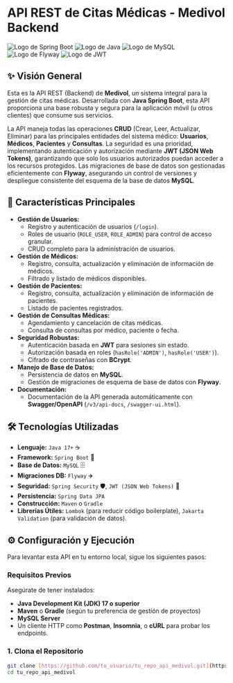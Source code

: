 # API REST de Citas Médicas - Medivol Backend

![Logo de Spring Boot](https://img.shields.io/badge/Spring_Boot-F2F4F9?style=for-the-badge&logo=spring-boot)
![Logo de Java](https://img.shields.io/badge/Java-ED8B00?style=for-the-badge&logo=openjdk&logoColor=white)
![Logo de MySQL](https://img.shields.io/badge/MySQL-00000F?style=for-the-badge&logo=mysql&logoColor=white)
![Logo de Flyway](https://img.shields.io/badge/Flyway-CC3333?style=for-the-badge&logo=flyway&logoColor=white)
![Logo de JWT](https://img.shields.io/badge/JWT-000000?style=for-the-badge&logo=json-web-tokens&logoColor=white)

## ✨ Visión General

Esta es la API REST (Backend) de **Medivol**, un sistema integral para la gestión de citas médicas. Desarrollada con **Java Spring Boot**, esta API proporciona una base robusta y segura para la aplicación móvil (u otros clientes) que consume sus servicios.

La API maneja todas las operaciones **CRUD** (Crear, Leer, Actualizar, Eliminar) para las principales entidades del sistema médico: **Usuarios**, **Médicos**, **Pacientes** y **Consultas**. La seguridad es una prioridad, implementando autenticación y autorización mediante **JWT (JSON Web Tokens)**, garantizando que solo los usuarios autorizados puedan acceder a los recursos protegidos. Las migraciones de base de datos son gestionadas eficientemente con **Flyway**, asegurando un control de versiones y despliegue consistente del esquema de la base de datos **MySQL**.

## 🚀 Características Principales

* **Gestión de Usuarios:**
    * Registro y autenticación de usuarios (`/login`).
    * Roles de usuario (`ROLE_USER`, `ROLE_ADMIN`) para control de acceso granular.
    * CRUD completo para la administración de usuarios.
* **Gestión de Médicos:**
    * Registro, consulta, actualización y eliminación de información de médicos.
    * Filtrado y listado de médicos disponibles.
* **Gestión de Pacientes:**
    * Registro, consulta, actualización y eliminación de información de pacientes.
    * Listado de pacientes registrados.
* **Gestión de Consultas Médicas:**
    * Agendamiento y cancelación de citas médicas.
    * Consulta de consultas por médico, paciente o fecha.
* **Seguridad Robustas:**
    * Autenticación basada en **JWT** para sesiones sin estado.
    * Autorización basada en roles (`hasRole('ADMIN')`, `hasRole('USER')`).
    * Cifrado de contraseñas con **BCrypt**.
* **Manejo de Base de Datos:**
    * Persistencia de datos en **MySQL**.
    * Gestión de migraciones de esquema de base de datos con **Flyway**.
* **Documentación:**
    * Documentación de la API generada automáticamente con **Swagger/OpenAPI** (`/v3/api-docs`, `/swagger-ui.html`).

## 🛠️ Tecnologías Utilizadas

* **Lenguaje:** `Java 17+` ☕
* **Framework:** `Spring Boot` 🍃
* **Base de Datos:** `MySQL` 🗄️
* **Migraciones DB:** `Flyway` ✈️
* **Seguridad:** `Spring Security` 🛡️, `JWT (JSON Web Tokens)` 🔑
* **Persistencia:** `Spring Data JPA`
* **Construcción:** `Maven` o `Gradle`
* **Librerías Útiles:** `Lombok` (para reducir código boilerplate), `Jakarta Validation` (para validación de datos).

## ⚙️ Configuración y Ejecución

Para levantar esta API en tu entorno local, sigue los siguientes pasos:

### Requisitos Previos

Asegúrate de tener instalados:

* **Java Development Kit (JDK) 17 o superior**
* **Maven** o **Gradle** (según tu preferencia de gestión de proyectos)
* **MySQL Server**
* Un cliente HTTP como **Postman**, **Insomnia**, o **cURL** para probar los endpoints.

### 1. Clona el Repositorio

```bash
git clone [https://github.com/tu_usuario/tu_repo_api_medivol.git](https://github.com/tu_usuario/tu_repo_api_medivol.git)
cd tu_repo_api_medivol
